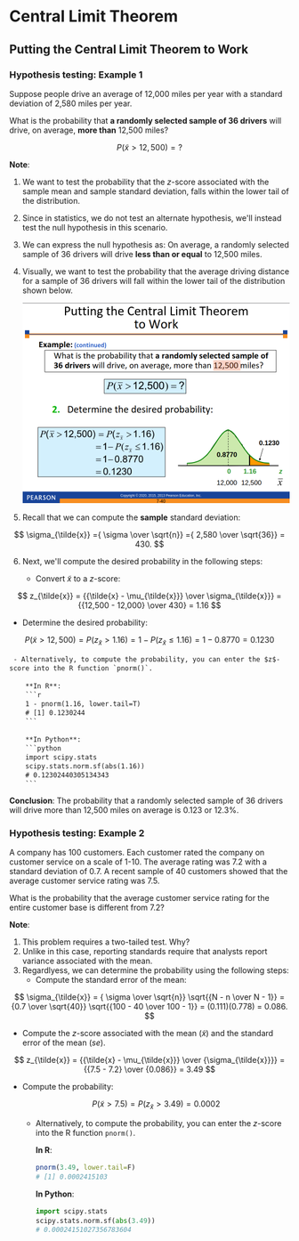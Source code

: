 # Central Limit Theorem
## Putting the Central Limit Theorem to Work
### Hypothesis testing: Example 1
Suppose people drive an average of 12,000 miles per year with a standard deviation of 2,580 miles per year.

What is the probability that **a randomly selected sample of 36 drivers** will drive, on average, **more than** 12,500 miles?

$$
P(\tilde{x} > 12,500) = ?
$$

**Note**:
1. We want to test the probability that the $z$-score associated with the sample mean and sample standard deviation, falls within the lower tail of the distribution. 
2. Since in statistics, we do not test an alternate hypothesis, we'll instead test the null hypothesis in this scenario. 
3. We can express the null hypothesis as: On average, a randomly selected sample of 36 drivers will drive **less than or equal** to 12,500 miles.
4. Visually, we want to test the probability that the average driving distance for a sample of 36 drivers will fall within the lower tail of the distribution shown below. 

    ![Distribution for a sample of 36 drivers](./images/Screenshot%202023-07-06%20at%2023-25-37%20Chapter%207%20-%20dbs3e_ppt_ch07.pdf.png)


5. Recall that we can compute the **sample** standard deviation:

$$
\sigma_{\tilde{x}} ={ \sigma \over \sqrt{n}} ={ 2,580 \over \sqrt{36}} = 430.
$$

6. Next, we'll compute the desired probability in the following steps:

   - Convert $\tilde{x}$ to a $z$-score:

$$
z_{\tilde{x}} = {{\tilde{x} - \mu_{\tilde{x}}} \over \sigma_{\tilde{x}}} = {{12,500 - 12,000} \over 430} = 1.16
$$

   - Determine the desired probability:

$$
P(\tilde{x} > 12,500) = P(z_{\tilde{x}} > 1.16) = 1 - P(z_{\tilde{x}} \leq 1.16) = 1 - 0.8770 = 0.1230
$$

     - Alternatively, to compute the probability, you can enter the $z$-score into the R function `pnorm()`.

        **In R**:
        ```r
        1 - pnorm(1.16, lower.tail=T)
        # [1] 0.1230244
        ```

        **In Python**:
        ```python
        import scipy.stats
        scipy.stats.norm.sf(abs(1.16))
        # 0.12302440305134343
        ```

**Conclusion**: The probability that a randomly selected sample of 36 drivers will drive more than 12,500 miles on average is 0.123 or 12.3%.

### Hypothesis testing: Example 2
A company has 100 customers. Each customer rated the company on customer service on a scale of 1-10. The average rating was 7.2 with a standard deviation of 0.7. A recent sample of 40 customers showed that the average customer service rating was 7.5.

What is the probability that the average customer service
rating for the entire customer base is different from 7.2?

**Note**:
1. This problem requires a two-tailed test. Why?
2. Unlike in this case, reporting standards require that analysts report variance associated with the mean. 
3. Regardlyess, we can determine the probability using the following steps:
   - Compute the standard error of the mean:

$$
\sigma_{\tilde{x}} =  { \sigma \over \sqrt{n}} \sqrt{{N - n \over N - 1}} = {0.7 \over \sqrt{40}} \sqrt{{100 - 40 \over 100 - 1}} = (0.111)(0.778) = 0.086.
$$   
   
   - Compute the $z$-score associated with the mean ($\tilde{x}$) and the standard error of the mean ($se$).

$$
z_{\tilde{x}} = {{\tilde{x} - \mu_{\tilde{x}}} \over {\sigma_{\tilde{x}}}} = {{7.5 - 7.2} \over {0.086}} = 3.49
$$

   - Compute the probability:
  
      $$
      P(\tilde{x} > 7.5) = P(z_{\tilde{x}} > 3.49) = 0.0002
      $$
   
     - Alternatively, to compute the probability, you can enter the $z$-score into the R function `pnorm()`.

        **In R**:

        ```r
        pnorm(3.49, lower.tail=F)
        # [1] 0.0002415103
        ```

        **In Python**:
        
        ```python
        import scipy.stats
        scipy.stats.norm.sf(abs(3.49))
        # 0.00024151027356783604
        ```
